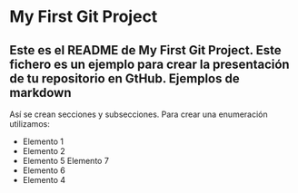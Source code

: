 My First Git Project
==========
Este es el README de My First Git Project.
Este fichero es un ejemplo para crear la presentación de tu repositorio
en GtHub.
Ejemplos de markdown
--------------------
Así se crean secciones y subsecciones. Para crear una enumeración utilizamos:
+  Elemento 1
+  Elemento 2
+  Elemento 5
Elemento 7
+  Elemento 6
+ Elemento 4